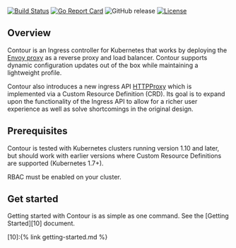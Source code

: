 [![Build Status][1]][2] [![Go Report Card][3]][4] ![GitHub release][5] [![License][6]][7]

## Overview
Contour is an Ingress controller for Kubernetes that works by deploying the [Envoy proxy][8] as a reverse proxy and load balancer.
Contour supports dynamic configuration updates out of the box while maintaining a lightweight profile.

Contour also introduces a new ingress API [HTTPProxy][9] which is implemented via a Custom Resource Definition (CRD).
Its goal is to expand upon the functionality of the Ingress API to allow for a richer user experience as well as solve shortcomings in the original design.

## Prerequisites
Contour is tested with Kubernetes clusters running version 1.10 and later, but should work with earlier versions where Custom Resource Definitions are supported (Kubernetes 1.7+).

RBAC must be enabled on your cluster.

## Get started
Getting started with Contour is as simple as one command.
See the [Getting Started][10] document.

[1]: https://travis-ci.org/projectcontour/contour.svg?branch={{page.version}}
[2]: https://travis-ci.org/projectcontour/contour
[3]: https://goreportcard.com/badge/github.com/projectcontour/contour
[4]: https://goreportcard.com/report/github.com/projectcontour/contour
[5]: https://img.shields.io/github/release/projectcontour/contour.svg
[6]: https://img.shields.io/badge/License-Apache%202.0-blue.svg
[7]: https://opensource.org/licenses/Apache-2.0
[8]: https://www.envoyproxy.io/
[9]: httpproxy.md
[10]:{% link getting-started.md %}
